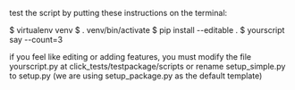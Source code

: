 test the script by putting these instructions on the terminal:

$ virtualenv venv
$ . venv/bin/activate
$ pip install --editable .
$ yourscript say --count=3

if you feel like editing or adding features, you must modify the file yourscript.py at click_tests/testpackage/scripts
or
rename setup_simple.py to setup.py (we are using setup_package.py as the default template)
